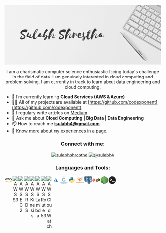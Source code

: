 <!--<h3 align="center">Hi 👋, I'm Sulabh Shrestha</h3>-->
<img align="center" alt="Photo" src="./cover-photo.png" />
<p align="center">I am a charismatic computer science enthusiastic facing today's challenge in the field of data. I am genuinely interested in cloud computing and problem solving. I am currently in track to learn about data engineering and cloud computing.</p>

- 🌱 I’m currently learning **Cloud Services (AWS & Azure)**
- 👨‍💻 All of my projects are available at [https://github.com/codexponent](https://github.com/codexponent)
- 📝 I regulary write articles on [Medium](https://sulabh4.medium.com/)
- 💬 Ask me about **Cloud Computing | Big Data | Data Engineering**
- 📫 How to reach me **tsulabh4@gmail.com**
- 📄 [Know more about my experiences in a page.](https://resume.sulabhshrestha.com/)

<h3 align="center">Connect with me:</h3>
<p align="center">
<a href="https://linkedin.com/in/sulabhshrestha" target="blank"><img align="center" src="https://cdn.jsdelivr.net/npm/simple-icons@3.0.1/icons/linkedin.svg" alt="sulabhshrestha" height="30" width="40" /></a>
<a href="https://medium.com/@sulabh4" target="blank"><img align="center" src="https://cdn.jsdelivr.net/npm/simple-icons@3.0.1/icons/medium.svg" alt="@sulabh4" height="30" width="40" /></a>
</p>

<h3 align="center">Languages and Tools:</h3>
<div align="center">
<img align="left" alt="AWS" width="26px" src="https://raw.githubusercontent.com/github/explore/80688e429a7d4ef2fca1e82350fe8e3517d3494d/topics/aws/aws.png" />
<img align="left" alt="AWS S3" width="18px" src="https://seeklogo.com/images/A/aws-s3-simple-storage-service-logo-B280D33C1B-seeklogo.com.png" />
<img align="left" alt="AWS EC2" width="18px" src="https://seeklogo.com/images/A/aws-ec2-elastic-compute-cloud-logo-2F9E73DBA5-seeklogo.com.png" />
<img align="left" alt="AWS RDS" width="18px" src="https://seeklogo.com/images/A/aws-rds-relational-database-service-logo-99EA3E8EA4-seeklogo.com.png" />
<img align="left" alt="AWS Kinesis" width="18px" src="https://seeklogo.com/images/A/aws-kinesis-logo-B4448F5A85-seeklogo.com.png" />
<img align="left" alt="AWS Lambda" width="18px" src="https://seeklogo.com/images/A/aws-lambda-logo-AE95CFC218-seeklogo.com.png" />
<img align="left" alt="AWS Route 53" width="18px" src="https://seeklogo.com/images/A/aws-route-53-logo-EEB0D14819-seeklogo.com.png" />
<img align="left" alt="AWS CloudWatch" width="18px" src="https://seeklogo.com/images/A/aws-cloudwatch-logo-8B43061EA1-seeklogo.com.png" />

<img align="left" alt="Azure" width="26px" src="https://raw.githubusercontent.com/github/explore/80688e429a7d4ef2fca1e82350fe8e3517d3494d/topics/azure/azure.png" />
<img align="left" alt="C" width="26px" src="https://raw.githubusercontent.com/github/explore/80688e429a7d4ef2fca1e82350fe8e3517d3494d/topics/c/c.png" />
<img align="left" alt="Python" width="26px" src="https://raw.githubusercontent.com/github/explore/80688e429a7d4ef2fca1e82350fe8e3517d3494d/topics/python/python.png" />
<img align="left" alt="Tensorflow" width="26px" src="https://raw.githubusercontent.com/github/explore/80688e429a7d4ef2fca1e82350fe8e3517d3494d/topics/tensorflow/tensorflow.png" />
<img align="left" alt="Postgresql" width="26px" src="https://raw.githubusercontent.com/github/explore/80688e429a7d4ef2fca1e82350fe8e3517d3494d/topics/postgresql/postgresql.png" />
<img align="left" alt="Git" width="26px" src="https://raw.githubusercontent.com/github/explore/e94815998e4e0713912fed477a1f346ec04c3da2/topics/git/git.png" />

<img align="left" alt="Node.js" width="26px" src="https://raw.githubusercontent.com/github/explore/80688e429a7d4ef2fca1e82350fe8e3517d3494d/topics/nodejs/nodejs.png" />
<img align="left" alt="Terminal" width="26px" src="https://raw.githubusercontent.com/github/explore/80688e429a7d4ef2fca1e82350fe8e3517d3494d/topics/terminal/terminal.png" />
</div>
